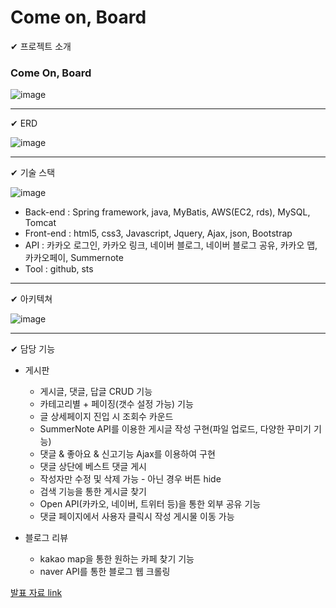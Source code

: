 # Come on, Board
✔ 프로젝트 소개

### Come On, Board

![image](https://user-images.githubusercontent.com/84554105/163956876-89ece3f6-ae3d-4f23-a618-488aef4999f2.png)

---
✔ ERD

![image](https://user-images.githubusercontent.com/84554105/163957010-de28a6d0-8f62-4176-a9cb-fbf025baf28c.png)

---

✔ 기술 스택

![image](https://user-images.githubusercontent.com/84554105/163958425-f1c28d61-d781-43a5-9860-8f6848eeac03.png)

 - Back-end : Spring framework, java, MyBatis, AWS(EC2, rds), MySQL, Tomcat
 - Front-end : html5, css3, Javascript, Jquery, Ajax, json, Bootstrap
 - API : 카카오 로그인, 카카오 링크, 네이버 블로그, 네이버 블로그 공유, 카카오 맵, 카카오페이, Summernote
 - Tool : github, sts

---
✔ 아키텍쳐

![image](https://user-images.githubusercontent.com/84554105/163956689-3673a574-7c91-4ec9-b12e-490c41b2970a.png)

---

✔ 담당 기능

* 게시판
  * 게시글, 댓글, 답글 CRUD 기능
  * 카테고리별 + 페이징(갯수 설정 가능) 기능
  * 글 상세페이지 진입 시 조회수 카운드
  * SummerNote API를 이용한 게시글 작성 구현(파일 업로드, 다양한 꾸미기 기능)
  * 댓글 & 좋아요 & 신고기능 Ajax를 이용하여 구현
  * 댓글 상단에 베스트 댓글 게시
  * 작성자만 수정 및 삭제 가능 - 아닌 경우 버튼 hide
  * 검색 기능을 통한 게시글 찾기
  * Open API(카카오, 네이버, 트위터 등)을 통한 외부 공유 기능
  * 댓글 페이지에서 사용자 클릭시 작성 게시물 이동 가능

* 블로그 리뷰
  * kakao map을 통한 원하는 카페 찾기 기능
  * naver API를 통한 블로그 웹 크롤링

[발표 자료 link](https://github.com/comeonboard/cob/blob/main/PPT/D%EC%A1%B0_ComeOnBoard_%EC%B5%9C%EC%A2%85%EB%B0%9C%ED%91%9C%EC%9E%90%EB%A3%8C.pdf)
